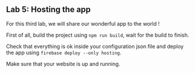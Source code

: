 ## Lab 5: Hosting the app

For this third lab, we will share our wonderful app to the world !

First of all, build the project using `npm run build`, wait for the build to finish.

Check that everything is ok inside your configuration json file and deploy the app using `firebase deploy --only hosting`.

Make sure that your website is up and running.
